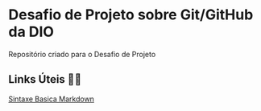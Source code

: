# Desafio de Projeto sobre Git/GitHub da DIO
Repositório criado para o Desafio de Projeto

## Links Úteis 💜💜

[Sintaxe Basica Markdown](https://www.markdownguide.org/basic-syntax/)
